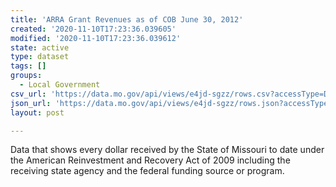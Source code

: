 ```yaml
---
title: 'ARRA Grant Revenues as of COB June 30, 2012'
created: '2020-11-10T17:23:36.039605'
modified: '2020-11-10T17:23:36.039612'
state: active
type: dataset
tags: []
groups:
  - Local Government
csv_url: 'https://data.mo.gov/api/views/e4jd-sgzz/rows.csv?accessType=DOWNLOAD'
json_url: 'https://data.mo.gov/api/views/e4jd-sgzz/rows.json?accessType=DOWNLOAD'
layout: post

---
```

Data that shows every dollar received by the State of Missouri to date under the American Reinvestment and Recovery Act of 2009 including the receiving state agency and the federal funding source or program.
